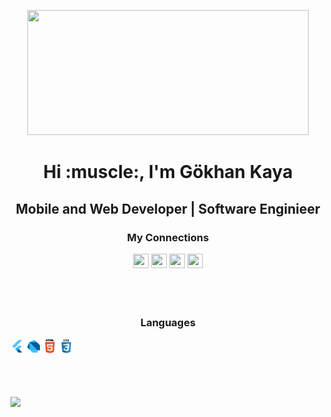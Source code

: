 <p align= "center" dir="auto">
<img src="https://media.giphy.com/media/QNFhOolVeCzPQ2Mx85/giphy.gif"  width="450" height="200"  ></center><br>
</p>



<h1 align="center">Hi :muscle:, I'm Gökhan Kaya</h1>


<h2 align="center">Mobile and Web Developer | Software Enginieer

<br/>

<h3 align="center" > My Connections 

[<img height="23" width="25" src="https://unpkg.com/simple-icons@v7/icons/instagram.svg" />][instagram]
[<img height="23" width="25" src="https://unpkg.com/simple-icons@v7/icons/twitter.svg" />][twitter]
[<img height="23" width="25" src="https://unpkg.com/simple-icons@v7/icons/github.svg" />][github]
[<img height="23" width="25" src="https://unpkg.com/simple-icons@v7/icons/spotify.svg" />][spotify]
</h3>


<br />
<br /> 


<h3 align="center">Languages</h3>

<p aling="center" dir="auto">
<img  src = "https://raw.githubusercontent.com/github/explore/80688e429a7d4ef2fca1e82350fe8e3517d3494d/topics/flutter/flutter.png"  width = "22" height = "22">
<img  src = "https://raw.githubusercontent.com/github/explore/80688e429a7d4ef2fca1e82350fe8e3517d3494d/topics/dart/dart.png"  width = "22" height = "22" >
<img src = "https://raw.githubusercontent.com/github/explore/80688e429a7d4ef2fca1e82350fe8e3517d3494d/topics/html/html.png"  width = "22" height = "22">
<img src = "https://raw.githubusercontent.com/github/explore/80688e429a7d4ef2fca1e82350fe8e3517d3494d/topics/css/css.png"  width = "22" height = "22">
</p>

<br />
<br /> 
<br />


<img align = "center" src ="https://github-readme-stats.vercel.app/api/top-langs/?username=GkhnKaya00&layout=compact" width = 300>

 




[instagram]: https://www.instagram.com/gkhnkya__/
[twitter]: https://twitter.com/gkhnkaya000
[github]: https://github.com/GkhnKaya00
[spotify]: https://open.spotify.com/user/2w723cg82s7d1bohyti3o4y22?si=e88b740fd2c34c42


